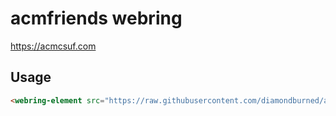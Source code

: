 # acmfriends webring

https://acmcsuf.com

## Usage

```html
<webring-element src="https://raw.githubusercontent.com/diamondburned/acmfriends-webring/%3C3-spring-2023/webring.json" />
```
